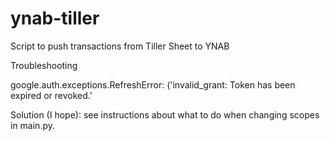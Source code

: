 # ynab-tiller

Script to push transactions from Tiller Sheet to YNAB

Troubleshooting

google.auth.exceptions.RefreshError: ('invalid_grant: Token has been expired or revoked.'

Solution (I hope): see instructions about what to do when changing scopes in main.py.
